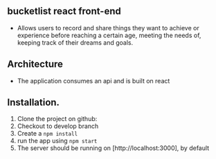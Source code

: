 ## bucketlist react front-end

- Allows users  to record and share things they want to achieve or experience before reaching a certain age, meeting the needs of, keeping track of their dreams and goals.

## Architecture
- The application consumes an api and is built on react

## Installation.

1. Clone the project on github:
2. Checkout to develop branch
3. Create a `npm install`
4. run the app using `npm start`
5. The server should be running on [http://localhost:3000], by default
